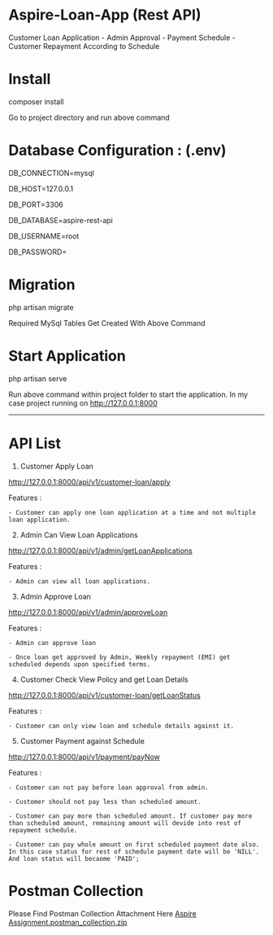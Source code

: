# Aspire-Loan-App (Rest API)
Customer Loan Application - Admin Approval - Payment Schedule - Customer Repayment According to Schedule

# Install
composer install

Go to project directory and run above command 

# Database Configuration : (.env)

DB_CONNECTION=mysql

DB_HOST=127.0.0.1

DB_PORT=3306

DB_DATABASE=aspire-rest-api

DB_USERNAME=root

DB_PASSWORD=

# Migration

php artisan migrate

Required MySql Tables Get Created With Above Command

# Start Application
php artisan serve

Run above command within project folder to start the application. In my case project running on http://127.0.0.1:8000

--------------------------------------------------------------------------------------------------------------------------------------------------------------------

# API List 

1) Customer Apply Loan

http://127.0.0.1:8000/api/v1/customer-loan/apply

Features :
    
    - Customer can apply one loan application at a time and not multiple loan application.


2) Admin Can View Loan Applications

http://127.0.0.1:8000/api/v1/admin/getLoanApplications

Features :
    
    - Admin can view all loan applications.


3) Admin Approve Loan

http://127.0.0.1:8000/api/v1/admin/approveLoan

Features :
    
    - Admin can approve loan
    
    - Once loan get approved by Admin, Weekly repayment (EMI) get scheduled depends upon specified terms.


4) Customer Check View Policy and get Loan Details

http://127.0.0.1:8000/api/v1/customer-loan/getLoanStatus

Features :
    
    - Customer can only view loan and schedule details against it.


5) Customer Payment against Schedule

http://127.0.0.1:8000/api/v1/payment/payNow

Features :
    
    - Customer can not pay before loan approval from admin.
    
    - Customer should not pay less than scheduled amount.
    
    - Customer can pay more than scheduled amount. If customer pay more than scheduled amount, remaining amount will devide into rest of repayment schedule.

    - Customer can pay whole amount on first scheduled payment date also.  In this case status for rest of schedule payment date will be 'NILL'. And loan status will becaome 'PAID';
        

# Postman Collection

Please Find Postman Collection Attachment Here [Aspire Assignment.postman_collection.zip](https://github.com/RiyazPatwegar/Aspire-Loan-App/files/9439474/Aspire.Assignment.postman_collection.zip)

